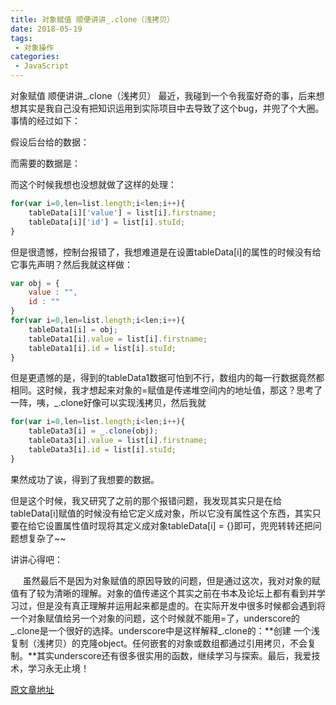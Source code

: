 ```yaml
---
title: 对象赋值 顺便讲讲_.clone（浅拷贝）
date: 2018-05-19
tags:
 - 对象操作
categories:
 - JavaScript
---
```


对象赋值 顺便讲讲_.clone（浅拷贝）
最近，我碰到一个令我蛮好奇的事，后来想想其实是我自己没有把知识运用到实际项目中去导致了这个bug，并兜了个大圈。事情的经过如下：

假设后台给的数据：

而需要的数据是：

而这个时候我想也没想就做了这样的处理：

```javascript
for(var i=0,len=list.length;i<len;i++){
    tableData[i]['value'] = list[i].firstname;
    tableData[i]['id'] = list[i].stuId;
}
```

但是很遗憾，控制台报错了，我想难道是在设置tableData[i]的属性的时候没有给它事先声明？然后我就这样做：

```javascript
var obj = {
    value : "",
    id : ""
}
for(var i=0,len=list.length;i<len;i++){
    tableData1[i] = obj;
    tableData1[i].value = list[i].firstname;
    tableData1[i].id = list[i].stuId;
} 
```  

但是更遗憾的是，得到的tableData1数据可怕到不行，数组内的每一行数据竟然都相同。这时候，我才想起来对象的=赋值是传递堆空间内的地址值，那这？思考了一阵，咦，_.clone好像可以实现浅拷贝，然后我就


```javascript
for(var i=0,len=list.length;i<len;i++){
    tableData3[i] = _.clone(obj);
    tableData3[i].value = list[i].firstname;
    tableData3[i].id = list[i].stuId;
}
```

果然成功了诶，得到了我想要的数据。

但是这个时候，我又研究了之前的那个报错问题，我发现其实只是在给tableData[i]赋值的时候没有给它定义成对象，所以它没有属性这个东西，其实只要在给它设置属性值时现将其定义成对象tableData[i] = {}即可，兜兜转转还把问题想复杂了~~

讲讲心得吧：

     虽然最后不是因为对象赋值的原因导致的问题，但是通过这次，我对对象的赋值有了较为清晰的理解。对象的值传递这个其实之前在书本及论坛上都有看到并学习过，但是没有真正理解并运用起来都是虚的。在实际开发中很多时候都会遇到将一个对象赋值给另一个对象的问题，这个时候就不能用=了，underscore的_.clone是一个很好的选择。underscore中是这样解释_.clone的：**创建 一个浅复制（浅拷贝）的克隆object。任何嵌套的对象或数组都通过引用拷贝，不会复制。**其实underscore还有很多很实用的函数，继续学习与探索。最后，我爱技术，学习永无止境！

[原文章地址](https://blog.csdn.net/qq_33201818/article/details/80376447?spm=1001.2014.3001.5501)
